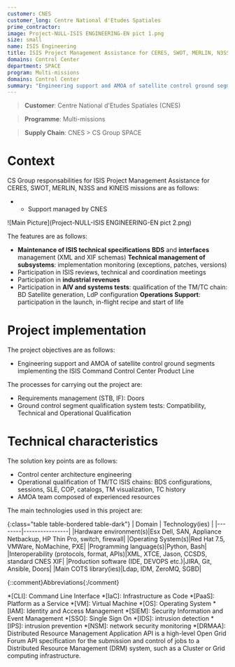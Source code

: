 ```yaml
---
customer: CNES
customer_long: Centre National d'Etudes Spatiales
prime_contractor: 
image: Project-NULL-ISIS ENGINEERING-EN pict 1.png
size: small
name: ISIS Engineering
title: ISIS Project Management Assistance for CERES, SWOT, MERLIN, N3SS and KINEIS missions
domains: Control Center
department: SPACE
program: Multi-missions
domains: Control Center
summary: "Engineering support and AMOA of satellite control ground segments implementing the ISIS Command Control Center Product Line"
---
```


> __Customer__\: Centre National d'Etudes Spatiales (CNES)

> __Programme__\: Multi-missions

> __Supply Chain__\: CNES >  CS Group SPACE


# Context


CS Group responsabilities for ISIS Project Management Assistance for CERES, SWOT, MERLIN, N3SS and KINEIS missions are as follows:
* * Support managed by CNES

![Main Picture](Project-NULL-ISIS ENGINEERING-EN pict 2.png)

The features are as follows:
* **Maintenance of ISIS technical specifications**
	**BDS** and **interfaces** management (XML and XIF schemas)
	**Technical management of subsystems**: implementation monitoring (exceptions, patches, versions)
* Participation in ISIS reviews, technical and coordination meetings
* Participation in **industrial revenues**
* Participation in **AIV and systems tests**: qualification of the TM/TC chain: BD Satellite generation, LdP configuration
	**Operations Support**: participation in the launch, in-flight recipe and start of life

# Project implementation

The project objectives are as follows:
* Engineering support and AMOA of satellite control ground segments implementing the ISIS Command Control Center Product Line

The processes for carrying out the project are:
* Requirements management (STB, IF): Doors
* Ground control segment qualification system tests: Compatibility, Technical and Operational Qualification

# Technical characteristics

The solution key points are as follows:
* Control center architecture engineering
* Operational qualification of TM/TC ISIS chains: BDS configurations, sessions, SLE, COP, catalogs, TM visualization, TC history
* AMOA team composed of experienced resources



The main technologies used in this project are:

{:class="table table-bordered table-dark"}
| Domain | Technology(ies) |
|--------|----------------|
|Hardware environment(s)|Esx Dell, SAN, Appliance Netbackup, HP Thin Pro, switch, firewall|
|Operating System(s)|Red Hat 7.5, VMWare, NoMachine,  PXE|
|Programming language(s)|Python, Bash|
|Interoperability (protocols, format, APIs)|XML, XTCE, Jason, CCSDS,  standard CNES XIF|
|Production software (IDE, DEVOPS etc.)|JIRA, Git, Ansible, Doors|
|Main COTS library(ies)|Ldap, IDM, ZeroMQ, SGBD|



{::comment}Abbreviations{:/comment}

*[CLI]: Command Line Interface
*[IaC]: Infrastructure as Code
*[PaaS]: Platform as a Service
*[VM]: Virtual Machine
*[OS]: Operating System
*[IAM]: Identity and Access Management
*[SIEM]: Security Information and Event Management
*[SSO]: Single Sign On
*[IDS]: intrusion detection
*[IPS]: intrusion prevention
*[NSM]: network security monitoring
*[DRMAA]: Distributed Resource Management Application API is a high-level Open Grid Forum API specification for the submission and control of jobs to a Distributed Resource Management (DRM) system, such as a Cluster or Grid computing infrastructure.
